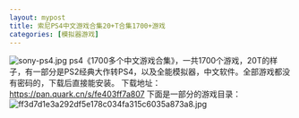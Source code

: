 ```yaml
---
layout: mypost
title: 索尼PS4中文游戏合集20+T合集1700+游戏
categories: [模拟器游戏]
---
```


![sony-ps4.jpg](https://s2.loli.net/2025/03/10/nSysp53Y2IwJh8g.jpg)
ps4《1700多个中文游戏合集》，一共1700个游戏，20T的样子，有一部分是PS2经典大作转PS4，以及全能模拟器，中文软件。全部游戏都没有密码的，下载后直接能安装。
下载地址：https://pan.quark.cn/s/fe403ff7a807
下面是一部分的游戏目录：
![ff3d7d1e3a292df5e178c034fa315c6035a873a8.jpg](https://s2.loli.net/2025/03/10/kMzlpri57O8FHCZ.jpg)

